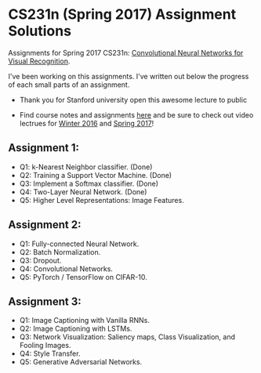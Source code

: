 # CS231n (Spring 2017) Assignment Solutions

Assignments for Spring 2017 CS231n: <a href="http://cs231n.stanford.edu/2017/">Convolutional Neural Networks for Visual Recognition</a>.

I've been working on this assignments. I've written out below the progress of each small parts of an assignment.

* Thank you for Stanford university open this awesome lecture to public

* Find course notes and assignments <a href="http://cs231n.stanford.edu/2017/">here</a> and be sure to check out video lectrues for <a href="http://cs231n.stanford.edu/2017/">Winter 2016</a> and <a href="http://cs231n.stanford.edu/2017/">Spring 2017</a>!

## Assignment 1:
* Q1: k-Nearest Neighbor classifier. (Done)
* Q2: Training a Support Vector Machine. (Done)
* Q3: Implement a Softmax classifier. (Done)
* Q4: Two-Layer Neural Network. (Done)
* Q5: Higher Level Representations: Image Features. 
## Assignment 2:
* Q1: Fully-connected Neural Network. 
* Q2: Batch Normalization.
* Q3: Dropout.
* Q4: Convolutional Networks.
* Q5: PyTorch / TensorFlow on CIFAR-10. 
## Assignment 3:
* Q1: Image Captioning with Vanilla RNNs. 
* Q2: Image Captioning with LSTMs. 
* Q3: Network Visualization: Saliency maps, Class Visualization, and Fooling Images. 
* Q4: Style Transfer.
* Q5: Generative Adversarial Networks. 
